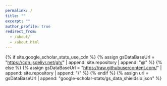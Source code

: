 ```yaml
---
permalink: /
title: ""
excerpt: ""
author_profile: true
redirect_from: 
  - /about/
  - /about.html
---
```


{% if site.google_scholar_stats_use_cdn %}
{% assign gsDataBaseUrl = "https://cdn.jsdelivr.net/gh/" | append: site.repository | append: "@" %}
{% else %}
{% assign gsDataBaseUrl = "https://raw.githubusercontent.com/" | append: site.repository | append: "/" %}
{% endif %}
{% assign url = gsDataBaseUrl | append: "google-scholar-stats/gs_data_shieldsio.json" %}

<head>
    <link rel="stylesheet" href="bootstrap.min.css">
    <script>var clicky_site_ids = clicky_site_ids || []; clicky_site_ids.push(101296995);</script>
    <script async src="//static.getclicky.com/js"></script>    
    <style>
	:root {
	  --theme-color: #EC707D; /* 确保这是一个有效的颜色 */
	  --venue-bg-color: rgb(108, 149, 181);
	}
	    
	g {
		color: #aaaaaa
	}

	 pt {
		/* color:chocolate; */
		/* color:#c50e0e; */
		color: var(--title-color);
		/* color:tomato; */
		font-weight: 500;
	}

	 em {
		font-style: italic;
	}

	 venue {
		/* background-color:royalblue; */
		/* background-color:rgb(80, 80, 80); */
		/* background-color: #d1a7a7; */
		/* background-color: #ca3737; */
		background-color: #EC707D;
		/* background-color: rgb(217, 229, 244); */
		/* color: rgb(16, 68, 158); */
		color: #ffffff;
		/* font-family: 'Nunito'; */
		font-size: 70%;
		font-weight: bold;
		line-height: 170%;
		/* padding-left: 1em;
		padding-right: 1em; */
		margin-right: 0.25em;
		width: 5em;
		display:inline-block;
		text-align: center;
		/* border-color: #ffffff; */
		border-width: 0px;
		border-style: none;
		border-radius: 0.1rem;
		/* -webkit-box-shadow:0 2px 5px 0 rgba(0,0,0,0.16),0 2px 10px 0 rgba(0,0,0,0.12);
		box-shadow:0 2px 5px 0 rgba(0,0,0,0.16),0 2px 10px 0 rgba(0,0,0,0.12); */
		/* border-radius: 4px; */
		/* -webkit-box-shadow:inset 0px 0px 0px 0.25em #fff;
	    -moz-box-shadow:inset 0px 0px 0px 0.25em #fff;
	    box-shadow:inset 0px 0px 0px 0.25em #fff; */
		/* border: #ffffff; */
		height: 1.7em;
		vertical-align:text-bottom;
		margin-bottom: 0.1em;
		/* letter-spacing: 0.1cap; */
	}

	 venue1 {
		/* background-color:royalblue; */
		/* background-color:rgb(80, 80, 80); */
		/* background-color: #d1a7a7; */
		/* background-color: #ca3737; */
		background-color: var(--venue-bg-color);
		/* background-color: rgb(217, 229, 244); */
		/* color: rgb(16, 68, 158); */
		color: #ffffff;
		/* font-family: 'Nunito'; */
		font-size: 70%;
		font-weight: bold;
		line-height: 170%;
		/* padding-left: 1em;
		padding-right: 1em; */
		margin-right: 0.25em;
		width: 5em;
		display:inline-block;
		text-align: center;
		/* border-color: #ffffff; */
		border-width: 0px;
		border-style: none;
		border-radius: 0.1rem;
		/* -webkit-box-shadow:0 2px 5px 0 rgba(0,0,0,0.16),0 2px 10px 0 rgba(0,0,0,0.12);
		box-shadow:0 2px 5px 0 rgba(0,0,0,0.16),0 2px 10px 0 rgba(0,0,0,0.12); */
		/* border-radius: 4px; */
		/* -webkit-box-shadow:inset 0px 0px 0px 0.25em #fff;
	    -moz-box-shadow:inset 0px 0px 0px 0.25em #fff;
	    box-shadow:inset 0px 0px 0px 0.25em #fff; */
		/* border: #ffffff; */
		height: 1.7em;
		vertical-align:text-bottom;
		margin-bottom: 0.1em;
		/* letter-spacing: 0.1cap; */
	}
 
	.filter {
		color: var(--color);
		background-color: #fff;
		border: var(--border);
		border-style: solid;
		border-radius: 0.2rem;
		border-width: 1.5px;
		transition: all .3s;
		touch-action: manipulation;
		font-size: 80%;
		line-height: 120%;
		/* width: 5em; */
	}
	
	.filter:focus {
		color: #171e29;
	}
	  
	  .filter:hover {
		border-color: var(--theme-color);
		color: white;
		background-color: var(--theme-color);
		fill: var(--theme-color);
	  }
	  
	  .filter:active {
		border-color: var(--theme-color);
		color: var(--theme-color);
		fill: var(--theme-color);
	  }
	  
	.button-59 {
	  align-items: center;
	  background-color: #fff;
	  border: 1px solid #dadada;
	  box-sizing: border-box;
	  color: #000000;
	  cursor: pointer;
	  display: inline-block; /* 修改为 inline-block */
	  fill: #000;
	  font-family: 'Nunito';
	  font-size: 0.7rem;
	  height: 1.1rem;
	  justify-content: center;
	  line-height: 1.3;
	  min-width: 60px; /* 增加最小宽度 */
	  outline: 0;
	  padding: 0 10px; /* 增加左右内边距 */
	  text-align: center;
	  text-decoration: none;
	  transition: color .3s, background-color .3s, border-color .3s; /* 限制过渡范围 */
	  user-select: none;
	  -webkit-user-select: none;
	  touch-action: manipulation;
	  margin-right: 0.2em;
	  border-radius: 0.2rem;
	}
	
	.button-59:hover {
	  border-color: var(--theme-color);
	  color: #fff;
	  fill: var(--theme-color);
	  background-color: var(--theme-color);
	  text-decoration: none;
	}
	
	.button-59:active {
	  border-color: var(--theme-color);
	  color: #fff;
	  fill: var(--theme-color);
	  background-color: var(--theme-color);
	}
	
	@media (min-width: 768px) {
	  .button-59 {
	    padding-left: 5px;
	    padding-right: 5px;
	  }
	}
    </style>
    <script>
        try{
            if (window.screen.width < 700) {
                setActiveStyleSheet("jemdoc_mobile.css"); 
            } 
            else if(/iPad/i.test(navigator.userAgent)){ 
                setActiveStyleSheet("jemdoc.css"); 
            } 
            else{
                setActiveStyleSheet("jemdoc.css"); 
            } 
        } 
        catch(e){} 
	
        function setActiveStyleSheet(filename){
            document.write("<link href="+filename+" rel=stylesheet>");
        }

        function checkFilter(type, li) {
            if (type == "All") {
                return true
            }
            else if (type == "First-authored") {
                res = li.getAttribute("first_authored")
                return res
            }
            else {
                cate = li.getAttribute("category")
                if (!cate) {
                    return false
                }
                items = cate.split(',')
                for (j = 0; j < items.length; j++) {
                    console.log(items[j])
                    if (type.toUpperCase() == items[j].toUpperCase()) {
                        return true
                    }
                }
                return false
            }
        }

        function filterPub(type) {
            ul = document.getElementById("publications")
            li = ul.getElementsByTagName("li")
            for (i = 0; i < li.length; i++) {
                if (!checkFilter(type, li[i])) {
                    li[i].style.display = "none";
                }
                else {
                    li[i].style.display = ""
                }
            }
            // change the button color
            bts = document.getElementsByClassName("filter")
            for (k = 0; k < bts.length; k++) {
                if (bts[k].textContent == type) {
                    bts[k].style.setProperty("--color", "#000")
                    bts[k].style.setProperty("--border", "#000")
                    // bts[k].style.color = "#000"
                }
                else {
                    bts[k].style.setProperty("--color", "#a0a0a0")
                    bts[k].style.setProperty("--border", "#d3d3d3")
                    // bts[k].style.color = "#a0a0a0"
                }
            }
        }

    </script>

    <script>
        // import data from './bibtex.json' assert { type: 'json' };

        function getBibTex(key) {
            prompt("You can copy the text manually.", data[key]);
        }
    </script>
</head>

<span class='anchor' id='about-me'></span>

# 👤 Biography
Rongyu is a third-year dual Ph.D. candidate at **Nanjing University** and **The Hong Kong Polytechnic University**, where he is co-supervised by [Prof. Yuan Du](https://iscl.nju.edu.cn/42925/list.htm), [Prof. Li Du](https://iscl.nju.edu.cn/42925/list.htm), and [Prof. Dan Wang](https://www4.comp.polyu.edu.hk/~csdwang/). He is also a visiting student at **Peking University** under the supervision of [Prof. Shanghang Zhang](https://www.shanghangzhang.com). Previously, he received the M.Phil. degree from **The Chinese University of Hong Kong, Shenzhen**, supervised by [Prof. Fangxin Wang](https://mypage.cuhk.edu.cn/academics/wangfangxin/), the B.Mang. and B.Eng. degree from the joint program of **Beijing University of Posts and Telecommunications** and **Queen Mary University of London**. He has published over 10 papers in top-tier CCF-A and CAS-Q1 international conferences and journals such as **Nature Computational Science**, **CVPR**, **AAAI**, **TMC**, and **TCSVT**, etc.

Feel free to reach out, or learn more from [My CV](assets/curriculum_vitae.pdf).

<div class="highlight-blocks">
  <div class="highlight-block">
    <h3>🔬 AI Researcher</h3>
    <ul>
      <li>Research focus on <strong>efficient</strong> and <strong>generalization</strong> learning</li>
      <li>Efficiency: Dynamic Neural Network</li>
      <li>Multimodal Generalization: Embodied AI including Robotics and Autonomous Driving</li>
    </ul>
  </div>
  
  <div class="highlight-block">
    <h3>✍️ Given Credits</h3>
    <ul>
      <li><strong>First</strong> CAST “<strong>Young Talent Support Project Doctoral Special Program</strong>”</li>
      <li>CEDF “<strong>Endeavor Scholarship — Integrated Circuit Talent Program</strong>”</li>
      <li><a href="https://scholar.google.com/citations?user=rRcc9eoAAAAJ&hl=zh-CN" target="_blank">
  <img src="https://img.shields.io/badge/Google%20Scholar-637%20Citations-9cf?logo=Google%20Scholar&labelColor=f6f6f6&style=flat" alt="Google Scholar Citations">
</a></li>
	<li><a href="https://github.com/RoyZry98" target="_blank">
  <img src="https://img.shields.io/badge/GitHub-Stars%20306-9cf?logo=GitHub&labelColor=f6f6f6&color=EC707D&logoColor=000000&style=flat" alt="GitHub Stars">
</a></li>
    </ul>
  </div>
  
  <div class="highlight-block">
    <h3>☎️ Contact Info</h3>
    <ul>
      <li><strong>Address:</strong> <a href="https://www.google.com/maps/search/%E5%8C%97%E4%BA%AC%E5%A4%A7%E5%AD%A6%E7%90%86%E7%A7%91%E4%BA%8C%E5%8F%B7%E6%A5%BC/@39.990772,116.3112251,17z/data=!3m1!4b1?entry=ttu&g_ep=EgoyMDI0MTIxMS4wIKXMDSoASAFQAw%3D%3D">Room 2728, Science Building No. 2, Peking University, Beijing, China</a></li>
      <li><strong>Phone:</strong> +(86) 188-1305-1303</li>
      <li><strong>Email:</strong> <email>royz981203@hotmail.com rongyu.zhang@connect.polyu.hk</email></li>
    </ul>
  </div>
</div>

<br>

# 🎓 Educations
- <img src="images/polyu_.png" style="width: 20px;height: auto;display: inline-block;vertical-align: middle"> **The Hong Kong Polytechnic University** (2023.09-Present) Dual Ph.D. in Computing Science
- <img src="images/nju_.png" style="width: 20px;height: auto;display: inline-block;vertical-align: middle"> **Nanjing University** (2023.09-Present) Dual Ph.D. in Electrical Science and Technology 
- <img src="images/cuhk_.png" style="width: 20px;height: auto;display: inline-block;vertical-align: middle"> **The Chinese University of Hong Kong, Shenzhen** (2021.09-2023.03) M.Phil. in Computer and Information Engineering
- <img src="images/bupt_.png" style="width: 20px;height: auto;display: inline-block;vertical-align: middle"> **Beijing University of Posts and Telecommunications** (2017.09-2021.06) Dual B.Mang. in E-Commerce Engineering with Law
- <img src="images/qmul_.png" style="width: 20px;height: auto;display: inline-block;vertical-align: middle"> **Queen Mary University of London** (2017.09-2021.06) Dual B.Eng. in Electrical Engineering and Computer Sciences

<br>

# 🔥 News
<div id="news" class="w3-container w3-margin-top-2 w3-cursive">
	  <div style="height:200px; width:100%; overflow:auto;">
	    <h4>📌 We have several academic intern positions at HMI Lab (Peking University). We actively work on AI4Science and Embodied AI. If you like what we do, don't hesitate to contact me.</h4>
		<p>[09.2025] 🎉 One paper <strong>Orochi</strong> was accepted by <strong>NeurlPS</strong> as Spotlight (CCF-A).</p>
	    <p>[05.2025] 📕 I am selected for the “<strong>Endeavor Scholarship — Integrated Circuit Talent Development Program</strong>” of China Education Development Foundation (93 recipients nationwide).</p>
	    <p>[05.2025] 🎉 One paper <strong>INIF</strong> was accepted by <strong>Nature Computational Science</strong> (CAS-Q1).</p>
	    <p>[05.2025] 🎉 One paper <strong>UTMP</strong> was accepted by <strong>IEEE TMC</strong> (CCF-A) as first author.</p>
	    <p>[05.2025] 🎉 One paper <strong>EVA</strong> was accepted by <strong>ICML 2025</strong> (CCF-A).</p>
	    <p>[04.2025] 🎉 One paper <strong>FBQuant</strong> was accepted by <strong>IJCAI 2025</strong> (CCF-A).</p>
	    <p>[04.2025] 🎉 One paper <strong>RepCaM++</strong> was accepted by <strong>IEEE TMC</strong> (CCF-A) as first author.</p>
	    <p>[03.2025] 💻 <strong>PAT</strong> (AAAI'25) has been applied to Samsung’s on-device applications for smartphones and TVs.</p>
	    <p>[01.2025] 📕 I am selected for the First session “<strong>Young Talent Support Project Doctoral Special Program</strong>” of China Association for Science and Technology (3,226 recipients nationwide)</p>
	    <p>[12.2024] 🎉 One paper <strong>BEVUDA++</strong> was accepted by <strong>IEEE TCSVT</strong> (CAS-Q1) as first author.</p>
	    <p>[12.2024] 🎉 One paper <strong>PAT</strong> was accepted by <strong>AAAI 2025</strong> (CCF-A).</p>
	    <p>[12.2024] 🏅 I was named <strong>"Outstanding Ph.D. Candidate"</strong> by NJU.</p>
	    <p>[11.2024] 💰 I was offered <strong>"Bank of Jiangsu"</strong> Scholarship from NJU.</p>
	    <p>[09.2024] 💻 The Panasonic Corporation is integrating the <strong>VeCAF</strong> (MM'24) into its actual business operations.</p>
	    <p>[08.2024] 💼 I joined the Beijing Academy of Artificial Intelligence supervised by <a class="blue-text" href="https://www.shanghangzhang.com/" target="_blank"><strong>Prof. Shanghang Zhang</strong></a>.</p>
	    <p>[07.2024] 🎉 One paper <strong>VeCAF</strong> was accepted by <strong>ACMMM 2024</strong> (CCF-A) as first author.</p>
	    <p>[07.2024] 🎓 I am offered a <strong>dual Ph.D.</strong> at The Hong Kong Polytechnic University supervised by <a class="blue-text" href="https://web.comp.polyu.edu.hk/csdwang/" target="_blank"><strong>Prof. Dan Wang</strong></a>.</p>
	    <p>[05.2024] 🎉 One paper <strong>MuPFL</strong> was accepted by <strong>IEEE TMC</strong> (CCF-A) as first author.</p>
	    <p>[04.2024] 📕 Our project: Activation Sparsity via Mixture of Experts for Continual Test Time Adaptation, has been selected as one of the <strong>Jiangsu Province Graduate Research and Practical Innovation Projects</strong>.</p>
	    <p>[03.2024] 💻 The Panasonic Corporation is integrating the <strong>MoFME</strong> (AAAI'24) into its actual business operations.</p>
	    <p>[01.2024] 🎉 One paper <strong>BEVUDA</strong> was accepted by <strong>IEEE ICRA 2024</strong> (CCF-B) as first author.</p>
	    <p>[12.2023] 🎉 One paper <strong>MoFME</strong> was accepted by <strong>AAAI 2024</strong> (CCF-A) as first author.</p>
	    <p>[08.2023] 🏅 We won <strong>2nd place</strong> in the SHIFT Challenge 2023 - Continuous Test-time Adaptation for Semantic Segmentation in the challenges of VCL Workshop, ICCV2023.</p>
	    <p>[06.2023] 🎓 I joined the ISCL lab at <strong>Nanjing University</strong> and the HMI Lab of the NATIONAL ENGINEERING RESEARCH CENTER OF VISUAL TECHNOLOGY at <strong>Peking University</strong> as a joint Ph.D. student.</p>
	    <p>[03.2023] 🎓 I received <strong>M.Phil.</strong> degree from <strong>The Chinese University of Hong Kong, Shenzhen</strong></p>
	    <p>[03.2023] 🎉 One paper <strong>RepCaM</strong> was accepted by <strong>ACM NOSSDAV 2023</strong> (CCF-B) as first author.</p>
	    <p>[03.2023] 🎉 One paper <strong>CdFed</strong> was accepted by <strong>IEEE ICME 2023</strong> (CCF-B) as first author.</p>
	    <p>[03.2023] 🎉 One paper <strong>FedFHN</strong> was accepted by <strong>IEEE Network</strong> (CAS-Q2) as first author.</p>
	    <p>[03.2023] 🎉 One paper <strong>FedAB</strong> was accepted by <strong>IEEE IoTJ</strong> (CAS-Q1).</p>
	    <p>[03.2023] 🎉 Two papers <strong>BEVSAN</strong> and <strong>CDCCA</strong> were accepted by <strong>IEEE CVPR 2023</strong> (CCF-A).</p>
	    <p>[09.2022] 💼 I joined <strong>OPPO Research</strong> as a Research Intern.</p>
	    <p>[08.2021] 🎓 I joined INML lab at <strong>The Chinese University of Hong Kong, Shenzhen</strong> as an <strong>M.Phil.</strong> student.</p>
	  </div>
	</div>
 
<br>
<br>

# 📝 Publications 
## 📒 Selected publications
<div class='paper-box'><div class='paper-box-image'><div><div class="badge">TMC'2025</div><img src='images/tmc_repcam.png' alt="sym" width="100%"></div></div>
<div class='paper-box-text' markdown="1">

**RepCaM++: Exploring Transparent Visual Prompt with Inference-time Re-parameterization for Neural Video Delivery**

- **Rongyu Zhang**, Xize Duan, Jiaming Liu, Li Du, Yuan Du, Dan Wang, Shanghang Zhang, Fangxin Wang
- IEEE Transactions on Mobile Computing <br><strong>(TMC|<img src="https://img.shields.io/badge/CCF-A-red">)</strong>, 2025.
- [[Paper]](https://www.computer.org/csdl/journal/tm/5555/01/10949820/25DZuw4IHTy) [[Code] ![](https://img.shields.io/github/stars/RoyZry98/RepCaM-Pytorch?style=social)](https://github.com/RoyZry98/RepCaM-Pytorch)
</div>
</div>

<div class='paper-box'><div class='paper-box-image'><div><div class="badge">TMC'2025</div><img src='images/tmc_utmp.png' alt="sym" width="100%"></div></div>
<div class='paper-box-text' markdown="1">

**Unimodal Training-Multimodal Prediction: Cross-modal Federated Learning with Hierarchical Aggregation**

- **Rongyu Zhang**, Xiaowei Chi, Wenyi Zhang, Guiliang Liu, Dan Wang, Fangxin Wang
- IEEE Transactions on Mobile Computing <br><strong>(TMC|<img src="https://img.shields.io/badge/CCF-A-red">)</strong>, 2025.
- [[Paper]](https://arxiv.org/pdf/2303.15486) [[Code]](https://github.com/RoyZry98)
</div>
</div>

<div class='paper-box'><div class='paper-box-image'><div><div class="badge">TMC'2024</div><img src='images/mupfl.png' alt="sym" width="100%"></div></div>
<div class='paper-box-text' markdown="1">

**Multi-level Personalized Federated Learning on Heterogeneous and Long-Tailed Data**

- **Rongyu Zhang**, Yun Chen, Chenrui Wu, Fangxin Wang, Bo Li
- IEEE Transactions on Mobile Computing <br><strong>(TMC|<img src="https://img.shields.io/badge/CCF-A-red">)</strong>, 2024.
- [[Paper]](https://arxiv.org/pdf/2405.06413) [[Code]](https://github.com/RoyZry98)
</div>
</div>

<div class='paper-box'><div class='paper-box-image'><div><div class="badge">AAAI'2024</div><img src='images/aaai.png' alt="sym" width="100%"></div></div>
<div class='paper-box-text' markdown="1">
	
**Efficient Deweather Mixture-of-Experts with Uncertainty-aware Feature-wise Linear Modulation**

- **Rongyu Zhang**, Yulin Luo, Jiaming Liu, Huanrui Yang, Zhen Dong, Denis Gudovskiy, Tomoyuki Okuno, Yohei Nakata, Kurt Keutzer, Yuan Du, Shanghang Zhang
- The AAAI Conference on Artificial Intelligence <br><strong>(AAAI|<img src="https://img.shields.io/badge/CCF-A-red">)</strong>, 2024.
- [[Paper]](https://ojs.aaai.org/index.php/AAAI/article/download/29622/31055) [[Code] ![](https://img.shields.io/github/stars/RoyZry98/MoFME-Pytorch?style=social)](https://github.com/RoyZry98/MoFME-Pytorch)
</div>
</div>

<div class='paper-box'><div class='paper-box-image'><div><div class="badge">MM'2024</div><img src='images/mm.png' alt="sym" width="100%"></div></div>
<div class='paper-box-text' markdown="1">

**VeCAF: Vision-language Collaborative Active Finetuning with Training Objective Awareness**

- **Rongyu Zhang**, Zefan Cai, Huanrui Yang, Zidong Liu, Denis Gudovskiy, Tomoyuki Okuno, Yohei Nakata, Kurt Keutzer, Baobao Chang, Yuan Du, Li Du, Shanghang Zhang
- ACM International Conference on Multimedia <br><strong>(MM|<img src="https://img.shields.io/badge/CCF-A-red">)</strong>, 2024.
- [[Paper]](https://arxiv.org/pdf/2401.07853) [[Code] ![](https://img.shields.io/github/stars/RoyZry98/VeCAF-Pytorch?style=social)](https://github.com/RoyZry98/VeCAF-Pytorch)
</div>
</div>

## 📚 Full publications
*: Equal Contribution. <br>
CCF-A/CAS-Q1 as First-author: <venue>AAAI</venue>x 1, <venue>ACM MM</venue>x 1, <venue>TMC</venue>x 3, <venue>TCSVT</venue>x 1 <br><br>

<button class="filter" type="button" onclick="filterPub('All')" style="--color: #000; --border: #000">All</button>&nbsp;
<button class="filter" type="button" onclick="filterPub('First-authored')">First author</button>&nbsp;
<button class="filter" type="button" onclick="filterPub('Efficiency')">Efficiency</button>&nbsp;
<button class="filter" type="button" onclick="filterPub('Generalization')">Generalization</button>&nbsp;


<ul id="publications">
    <li category="Efficiency">
        <venue>NCS'24</venue><pt>Implicit Neural Image Field for Biological Microscopy Image Compression</pt><br>
        <g>Gaole Dai, </g><b>Rongyu Zhang*</b><g>, Cheng-Ching Tseng*, Qingpo Wuwu*, Shaokang Wan*, Ming Lu, Tiejun Huang, Yu Zhou, Ali Ata Tuz, Matthias Gunzer, Jianxu Chen, Shanghang Zhang</g> <br />
		Nature Computational Science<br />
        <p>
		<img src="https://img.shields.io/badge/CAS-Q1-red">
            <a href="http://arxiv.org/abs/2405.19012" class="button-59">PDF</a>
            <a href="https://github.com/RoyZry98/INIF-Pytorch" class="button-59">Code</a>
	    <img src="https://img.shields.io/github/stars/RoyZry98/INIF-Pytorch?style=social" class="star-badge" alt="GitHub Stars">
        </p>
    </li>
    <li first_authored=true category="Generalization">
        <venue>TMC'25</venue><pt>Unimodal Training-Multimodal Prediction: Cross-modal Federated Learning with Hierarchical Aggregation</pt><br>
        <b>Rongyu Zhang</b><g>, Xiaowei Chi, Wenyi Zhang, Guiliang Liu, Dan Wang, Fangxin Wang</g> <br />
		IEEE Transactions on Mobile Computing<br />
        <p>
	    <img src="https://img.shields.io/badge/CCF-A-red">
            <a href="https://arxiv.org/pdf/2303.15486" class="button-59">PDF</a>
            <a href="https://github.com/RoyZry98" class="button-59">Code</a>
        </p>
    </li>
    <li category="Generalization">
        <venue>ICML'25</venue><pt>EVA: An Embodied World Model for Future Video Anticipation</pt><br>
        <g>Xiaowei Chi, Hengyuan Zhang, Chun-Kai Fan, Xingqun Qi, </g><b>Rongyu Zhang</b><g>, Anthony Chen, Chi-min Chan, Wei Xue, Wenhan Luo, Shanghang Zhang, Yike Guo</g> <br />
		International Conference on Machine Learning<br />
        <p>
		<img src="https://img.shields.io/badge/CCF-A-red">
            <a href="https://arxiv.org/pdf/2405.16486" class="button-59">PDF</a>
            <a href="https://github.com/litwellchi/EmbodiedVideoAnticipator" class="button-59">Code</a>
	    <img src="https://img.shields.io/github/stars/litwellchi/EmbodiedVideoAnticipator?style=social" class="star-badge" alt="GitHub Stars">
        </p>
    </li>
    <li category="Efficiency">
        <venue>IJCAI'25</venue><pt>FBQuant: FeedBack Quantization for Large Language Models</pt><br>
        <g>Yijiang Liu, Hengyu Fang, Liulu He, </g><b>Rongyu Zhang</b><g>, Yichuan Bai, Yuan Du, Li Du</g><br />
		International Joint Conference on Artifical Intelligence<br />
        <p>
		<img src="https://img.shields.io/badge/CCF-A-red">
            <a href="https://arxiv.org/pdf/2501.16385" class="button-59">PDF</a>
	    <a href="https://github.com/RoyZry98" class="button-59">Code</a>
        </p>
    </li>
    <li first_authored=true category="Efficiency">
        <venue>TMC'25</venue><pt>RepCaM++: Exploring Transparent Visual Prompt with Inference-time Re-parameterization for Neural Video Delivery</pt><br>
        <b>Rongyu Zhang</b><g>, Xize Duan, Jiaming Liu, Li Du, Yuan Du, Dan Wang, Shanghang Zhang, Fangxin Wang</g><br>
		IEEE Transactions on Mobile Computing<br />
        <p>
		<img src="https://img.shields.io/badge/CCF-A-red">
		<a href="https://www.computer.org/csdl/journal/tm/5555/01/10949820/25DZuw4IHTy" class="button-59">PDF</a>
		<a class="button-59" href="https://github.com/RoyZry98/RepCaM-Pytorch">Code</a>
		<img src="https://img.shields.io/github/stars/RoyZry98/RepCaM-Pytorch?style=social" class="star-badge" alt="GitHub Stars">
        </p>
    </li>
    <li category="Efficiency">
        <venue>AAAI'25</venue><pt>PAT: Pruning-Aware Tuning for Large Language Models</pt><br>
        <g>Yijiang Liu, Huanrui Yang, Youxin Chen, </g><b>Rongyu Zhang</b><g>, Miao Wang, Yuan Du, Li Du</g><br />
		AAAI Conference on Artificial Intelligence<br />
        <p>
		<img src="https://img.shields.io/badge/CCF-A-red">
            <a href="https://arxiv.org/abs/2006.04558" class="button-59">PDF</a>
	    <a href="https://github.com/kriskrisliu/PAT" class="button-59">Code</a>
	    <img src="https://img.shields.io/github/stars/kriskrisliu/PAT?style=social" class="star-badge" alt="GitHub Stars">
        </p>
    </li>
    <li first_authored=true category="Generalization">
        <venue>TCSVT'25</venue><pt>BEVUDA++: Geometric-aware Unsupervised Domain Adaptation for Multi-View 3D Object Detection</pt><br>
        <b>Rongyu Zhang</b><g>, Jiaming Liu, Xiaoqi Li, Xiaowei Chi, Dan Wang, Li Du, Yuan Du, Shanghang Zhang</g><br>
		IEEE Transactions on Circuits and Systems for Video Technology<br />
        <p>
		<img src="https://img.shields.io/badge/CAS-Q1-red">
		<a href="https://ieeexplore.ieee.org/document/10816404" class="button-59">PDF</a>
		<a class="button-59" href="https://github.com/liujiaming1996/BEVUDA">Code</a>
		<img src="https://img.shields.io/github/stars/liujiaming1996/BEVUDA?style=social" class="star-badge" alt="GitHub Stars">
        </p>
    </li>
    <li first_authored=true category="Efficiency">
        <venue>AAAI‘24</venue><pt>Efficient Deweather Mixture-of-Experts with Uncertainty-aware Feature-wise Linear Modulation</pt><br>
	<b>Rongyu Zhang</b><g>, Yulin Luo, Jiaming Liu, Huanrui Yang, Zhen Dong, Denis Gudovskiy, Tomoyuki Okuno, Yohei Nakata, Kurt Keutzer, Yuan Du, Shanghang Zhang</g><br>
		AAAI Conference on Artificial Intelligence<br />
        <p>
	    <img src="https://img.shields.io/badge/CCF-A-red">
            <a href="https://ojs.aaai.org/index.php/AAAI/article/download/29622/31055" class="button-59">PDF</a>
            <a href="https://github.com/RoyZry98/MoFME-Pytorch" class="button-59">Code</a>
	    <img src="https://img.shields.io/github/stars/RoyZry98/MoFME-Pytorch?style=social" class="star-badge" alt="GitHub Stars">
        </p>
    </li>
    <li first_authored=true category="Efficiency">
        <venue>MM'24</venue><pt>VeCAF: Vision-language Collaborative Active Finetuning with Training Objective Awareness</pt><br>
        <b>Rongyu Zhang*</b><g>, Zefan Cai*, Huanrui Yang*, Zidong Liu, Denis Gudovskiy, Tomoyuki Okuno, Yohei Nakata, Kurt Keutzer, Baobao Chang, Yuan Du, Li Du, Shanghang Zhang</g><br />
		ACM International Conference on Multimedia<br />
        <p>
		<img src="https://img.shields.io/badge/CCF-A-red">
            <a href="https://arxiv.org/pdf/2401.07853" class="button-59">PDF</a>
	    <a href="https://github.com/RoyZry98/VeCAF-Pytorch" class="button-59">Code</a>
	    <img src="https://img.shields.io/github/stars/RoyZry98/VeCAF-Pytorch?style=social" class="star-badge" alt="GitHub Stars">
        </p>
    </li>
    <li first_authored=true category="Generalization">
	<venue>TMC'24</venue><pt>Multi-level Personalized Federated Learning on Heterogeneous and Long-Tailed Data</pt><br>
	<b>Rongyu Zhang</b><g>, Yun Chen, Chenrui Wu, Fangxin Wang, Bo Li</g><br>
	IEEE Transactions on Mobile Computing<br />
	<p>
		<img src="https://img.shields.io/badge/CCF-A-red">
		<a class="button-59" href="https://arxiv.org/pdf/2405.06413">PDF</a>
		<a class="button-59" href="https://github.com/RoyZry98">Code</a>
	</p>
    </li>
    <li first_authored=true category="Generalization">
        <venue>ICRA'24</venue><pt>BEVUDA: Multi-geometric Space Alignments for Domain Adaptive BEV 3D Object Detection</pt><br>
        <g>Jiaming Liu*, </g><b>Rongyu Zhang*</b><g>, Xiaowei Chi, Xiaoqi Li, Ming Lu, Yandong Guo, Shanghang Zhang</g><br />
		International Conference on Robotics and Automation<br />
        <p>
		<img src="https://img.shields.io/badge/CCF-B-blue">
            <a href="https://arxiv.org/pdf/2211.17126" class="button-59">PDF</a>
	    <a class="button-59" href="https://github.com/liujiaming1996/BEVUDA">Code</a>
	    <img src="https://img.shields.io/github/stars/liujiaming1996/BEVUDA?style=social" class="star-badge" alt="GitHub Stars">
        </p>
    </li>
    <li first_authored=true category="Efficiency">
        <venue>Noss'23</venue><pt>RepCaM: Re-parameterization Content-aware Modulation for Neural Video Delivery</pt><br>
        <b>Rongyu Zhang*</b><g>, Lixuan Du*, Jiaming Liu*, Congcong Song, Fangxin Wang, Xiaoqi Li, Ming Lu, Yandong Guo, Shanghang Zhang</g><br />
		ACM Network and Operating System Support for Digital Audio and Video<br />
        <p>
		<img src="https://img.shields.io/badge/CCF-B-blue">
            <a href="https://dl.acm.org/doi/pdf/10.1145/3592473.3592567" class="button-59">PDF</a>
            <a href="https://github.com/RoyZry98/RepCaM-Pytorch" class="button-59">Code</a>
	    <img src="https://img.shields.io/github/stars/RoyZry98/RepCaM-Pytorch?style=social" class="star-badge" alt="GitHub Stars">
	    <font color="red">[Oral Presentation]</font>
        </p>
    </li>
    <li first_authored=true category="Efficiency">
        <venue>ICME'23</venue><pt>Cluster-driven GNN-based Federated Recommendation System with Biased Message Dropout</pt><br>
        <b>Rongyu Zhang*</b><g>, Yun Chen*, Chenrui Wu, Fangxin Wang</g><br />
		IEEE International Conference on Multimedia and Expo.<br />
        <p>
		<img src="https://img.shields.io/badge/CCF-B-blue">
            <a href="https://ieeexplore.ieee.org/abstract/document/10219619" class="button-59">PDF</a>
	    <a href="https://github.com/RoyZry98" class="button-59">Code</a>
        </p>
    </li>
    <li first_authored=true category="Efficiency">
        <venue>Netw'23</venue><pt>Optimizing Efficient Personalized Federated Learning with Hypernetworks at Edge</pt><br>
        <b>Rongyu Zhang</b><g>, Yun Chen, Chenrui Wu, Fangxin Wang, Jiangchuan Liu</g><br />
		IEEE Network<br />
        <p>
		<img src="https://img.shields.io/badge/CAS-Q3-green">
            <a href="https://arxiv.org/pdf/2211.17126" class="button-59">PDF</a>
            <a href="https://github.com/RoyZry98" class="button-59">Code</a>
        </p>
    </li>
    <li category="Generalization">
        <venue>CVPR'23</venue><pt>Cloud-Device Collaborative Adaptation to Continual Changing Environments in the Real-world</pt><br>
        <g>Yulu Gan, Mingjie Pan, </g><b>Rongyu Zhang</b><g>, Zijian Ling, Lingran Zhao, Jiaming Liu, Shanghang Zhang</g><br />
		The IEEE/CVF Conference on Computer Vision and Pattern Recognition<br />
        <p>
		<img src="https://img.shields.io/badge/CCF-A-red">
            <a href="https://openaccess.thecvf.com/content/CVPR2023/papers/Pan_Cloud-Device_Collaborative_Adaptation_to_Continual_Changing_Environments_in_the_Real-World_CVPR_2023_paper.pdf" class="button-59">PDF</a>
	    <a href="https://github.com/RoyZry98" class="button-59">Code</a>
        </p>
    </li>
    <li category="Generalization">
        <venue>CVPR'23</venue><pt>BEV-SAN: Accurate BEV 3D Object Detection via Slice Attention Networks</pt><br>
        <g>Xiaowei Chi, Jiaming Liu, Ming Lu, </g><b>Rongyu Zhang</b><g>, Zhaoqing Wang, Yandong Guo, Shanghang Zhang</g><br />
		The IEEE/CVF Conference on Computer Vision and Pattern Recognition<br />
        <p>
		<img src="https://img.shields.io/badge/CCF-A-red">
            <a href="https://openaccess.thecvf.com/content/CVPR2023/papers/Chi_BEV-SAN_Accurate_BEV_3D_Object_Detection_via_Slice_Attention_Networks_CVPR_2023_paper.pdf" class="button-59">PDF</a>
	    <a href="https://github.com/litwellchi/BEV-SAN" class="button-59">Code</a>
	    <img src="https://img.shields.io/github/stars/litwellchi/BEV-SAN?style=social" class="star-badge" alt="GitHub Stars">
        </p>
    </li>
    <li category="Efficiency">
        <venue>IoTJ'23</venue><pt>FedAB: Truthful Federated Learning with Auction-based Combinatorial Multi-armed Bandit</pt><br>
        <g>Chenrui Wu, Yifei Zhu, </g><b>Rongyu Zhang</b><g>, Yun Chen, Fangxin Wang, Shuguang Cui</g><br />
		IEEE Internet of Things Journal<br />
        <p>
		<img src="https://img.shields.io/badge/CAS-Q2-blue">
            <a href="https://ieeexplore.ieee.org/abstract/document/10092911" class="button-59">PDF</a>
	    <a href="https://github.com/RoyZry98" class="button-59">Code</a>
        </p>
    </li>
    <li first_authored=true category="Efficiency">
        <venue1>arXiv'25</venue1><pt>MoLe-VLA: Dynamic Layer-skipping Vision Language Action Model via Mixture-of-Layers for Efficient Robot Manipulation</pt><br>
        <b>Rongyu Zhang*</b><g>, Menghang Dong*, Yuan Zhang*, Liang Heng, Xiaowei Chi, Gaole Dai, Li Du, Dan Wang, Yuan Du, Shanghang Zhang</g> <br />
        <p>
            <a href="http://arxiv.org/abs/2503.20384" class="button-59">PDF</a>
            <a href="https://github.com/RoyZry98/MoLe-VLA-Pytorch" class="button-59">Code</a>
	    <img src="https://img.shields.io/github/stars/RoyZry98/MoLe-VLA-Pytorch?style=social" class="star-badge" alt="GitHub Stars">
        </p>
    </li>
    <li first_authored=true category="Efficiency">
        <venue1>arXiv'25</venue1><pt>T-REX: Mixture-of-Rank-One-Experts with semantic-aware Intuition for Multi-task Large Language Model Finetuning</pt><br>
        <b>Rongyu Zhang*</b><g>, Yijiang Liu*, Huanrui Yang*, Shenli Zheng, Chongkang Tan, Dan Wang, Yuan Du, Li Du, Shanghang Zhang</g> <br />
        <p>
            <a href="https://arxiv.org/pdf/2404.08985" class="button-59">PDF</a>
             <a href="https://github.com/RoyZry98/T-REX-Pytorch" class="button-59">Code</a>
	    <img src="https://img.shields.io/github/stars/RoyZry98/T-REX-Pytorch?style=social" class="star-badge" alt="GitHub Stars">
        </p>
    </li>
    <li first_authored=true category="Generalization">
        <venue1>arXiv'24</venue1><pt>Decomposing the Neural: Activation Sparsity via Mixture of Experts for Continual Test Time Adaptation</pt><br>
        <b>Rongyu Zhang*</b><g>, Aosong Cheng*, Yulin Luo*, Gaole Dai, Huanrui Yang, Jiaming Liu, Ran Xu, Li Du, Yuan Du, Yanbing Jiang, Shanghang Zhang</g> <br />
        <p>
            <a href="https://arxiv.org/pdf/2405.16486" class="button-59">PDF</a>
            <a href="https://github.com/RoyZry98/MoASE-Pytorch" class="button-59">Code</a>
	    <img src="https://img.shields.io/github/stars/RoyZry98/MoASE-Pytorch?style=social" class="star-badge" alt="GitHub Stars">
        </p>
    </li>
    <li first_authored=true category="Generalization">
        <venue1>arXiv'24</venue1><pt>M2Chat: Empowering VLM for Multimodal LLM Interleaved Text-Image Generation</pt><br>
        <g>Xiaowei Chi*, </g><b>Rongyu Zhang*</b><g>, Zhengkai Jiang, Yijiang Liu, Yatian Wang, Xingqun Qi, Wenhan Luo, Peng Gao, Shanghang Zhang, Qifeng Liu, Yike Guo</g> <br />
        <p>
            <a href="https://arxiv.org/pdf/2311.17963" class="button-59">PDF</a>
            <a href="https://github.com/litwellchi/M2Chat" class="button-59">Code</a>
		<img src="https://img.shields.io/github/stars/litwellchi/M2Chat?style=social" class="star-badge" alt="GitHub Stars">
        </p>
    </li>
    <li category="Generalization">
        <venue1>arXiv'24</venue1><pt>ViML: A Video, Music, Language Unified Dataset for Understanding and Generation</pt><br>
        <g>Xiaowei Chi, Aosong Chen, Pengjun Fang, Yatian Wang, Zeyue Tian, Yingqing He, Zhaoyang Liu, Xingqun Qi, </g><b>Rongyu Zhang</b><g>, Mengfei Li, Jiahao Pan, Yanbing Jiang, Wei Xue, Wenhan Luo, Qifeng Chen, Shanghang Zhang, Qifeng Liu, Yike Guo</g> <br />
        <p>
            <a href="https://arxiv.org/pdf/2407.20962" class="button-59">PDF</a>
            <a href="https://github.com/litwellchi/MMTrail" class="button-59">Code</a>
	    <img src="https://img.shields.io/github/stars/litwellchi/MMTrail?style=social" class="star-badge" alt="GitHub Stars">
        </p>
    </li>
</ul>
  
<br>

<span class='anchor' id='honors-and-awards'></span>

# 🥇 Honors and Awards
- *(2025.09)*: &nbsp;Hong Kong Post-Graduate Scholarship (HKPGS) with 18,840¥/month, The Hong Kong Polytechnic University
- *(2025.05)*: &nbsp;The “Endeavor Scholarship — Integrated Circuit Talent Development Program (93 recipients nationwide)” with 100,000¥, China Education Development Foundation (中国教育发展基金会“奋进奖学金—集成电路人才培养”项目；全国93人入选)
- *(2025.01)*: &nbsp;The First Session “Young Talent Support Project Doctoral Special Program (3,226 recipients nationwide)” with 40,000¥, China Association for Science and Technology (首届中国科协“青年人才托举工程博士生专项”计划；全国3,226人入选)
- *(2024.12)*: &nbsp;Outstanding Ph.D. Candidate with 2,000¥/year, Nanjing University
- *(2024.12)*: &nbsp;"Bank of Jiangsu" Scholarship with 5,000¥, Nanjing University
- *(2024.05)*: &nbsp;Jiangsu Province Graduate Research and Practical Innovation Project “Mixture-of-Activation-Sparsity-Experts for Continuous Test-time Adaptation” with 15,000¥, Jiangsu Provincial Department of Education (江苏省"研究生科研与实践创新"计划)
- *(2023.10)*: &nbsp;The 2nd place of the SHIFT Challenge 2023 - Continuous Test-time Adaptation for Semantic Segmentation in the challenges of VCL Workshop with 2,000$, International Conference on Computer Vision

<br>

<span class='anchor' id='services'></span>

# 💼 Services
#### Journal reviewer
- IEEE Transactions on Mobile Computing (TMC)
- IEEE Transactions on Computers (TC)
- IEEE Transactions on Neural Networks and Learning Systems (TNNLS)
- IEEE Transactions on Dependable and Secure Computing  (TDSC)
- IEEE Internet of Things Journal (IoTJ)
- IEEE Transactions on Communications (TCOM)
- IEEE Network Magazine (Network)

#### Conference reviewer
- IEEE/CVF Conference on Computer Vision and Pattern Recognition (CVPR) 2025
- ACM International Conference on Multimedia (MM) 2024, 2025
- IEEE/CVF International Conference on Computer Vision (ICCV) 2023, 2025
- Annual Conference on Neural Information Processing Systems (NeurIPS) 2025
- The Fortieth AAAI Conference on Artificial Intelligence (AAAI) 2026

<br>

<span class='anchor' id='internships'></span>

# 💻 Internships
- **Beijing Academy of Artificial Intelligence** (2024.08-2024.11) Research Intern, supervised by [Prof. Shanghang Zhang](https://www.shanghangzhang.com/) 
- **OPPO Research Institute** (2022.09-2023.03) Research Intern, supervised by [Dr. Yandong Guo](https://scholar.google.com/citations?user=fWDoWsQAAAAJ&hl=zh-CN) 
- **LENOVO Research Institute** (2020.11-2021.05) Research Intern, supervised by [Prof. Jiangtao Gong](https://scholar.google.com/citations?user=AktmI14AAAAJ&hl=zh-CN&oi=ao)

<br>

<span class='anchor' id='talks'></span>

# 🎤 Talks
- 'Research on Key Technologies for Improving the Performance and Efficiency of On-device Models Based on Mixture-of-Experts' @ The Chinese University of Hong Kong, Shenzhen, invited by Prof. Fangxin Wang (2025.08.05)

<br>

<span class='anchor' id='miscellaneous'></span>

# 😄 Miscellaneous
<div class="highlight-blocks">
  <div class="highlight-block">
    <h3>❤️ Family</h3>
    <ul>
      <img src="images/qiaoqiao.jpg" alt="family Image" style="display: block; margin: auto; max-width: 100%; height: auto;">
     <br>
	    <li>I have a beautiful girlfriend, <a href='https://scholar.google.com/citations?user=G_BypiwAAAAJ&hl=zh-CN&oi=ao'>Ziqi Qiao</a>, who is also a Ph.D. student at Peking University. We also own an adorable cat 🐱 named QiuQiu. He brings us tremendous fun and happiness.</li>
    </ul>
  </div>
  
  <div class="highlight-block">
    <h3>🧑‍🤝‍🧑 Friends</h3>
    <ul>
	<img src="images/friends.png" alt="friend Image" style="display: block; margin: auto; max-width: 100%; height: auto;">
      <br>
	    <li>My closest academic friends: <a href='https://liujiaming1996.github.io/'>Jiaming Liu</a>, <a href='https://scholar.google.com/citations?user=SgeV4NkAAAAJ&hl=zh-CN&oi=ao'>Yulin Luo</a>, <a href='https://gumpest.github.io/'>Yuan Zhang</a>, and <a href='https://scholar.google.com/citations?user=2Of6xZUAAAAJ&hl=zh-CN'>Gaole Dai</a> from PKU; <a href='https://scholar.google.com/citations?hl=zh-CN&user=Vl1X_-sAAAAJ'>Xiaowei Chi</a> from HKUST; <a href='https://www.liuyijiang.com/'>Yijiang Liu</a> from NJU; <a href='https://wuchenrui.github.io/'>Chenrui Wu</a> from ZJU&SFU; <a href='https://yilijin.github.io/'>Yili Jin</a> and <a href='https://slyfooox666.github.io/Kaiyuan_Hu/'>Kaiyuan Hu</a> from McGill.</li>
    </ul>
  </div>
  
  <div class="highlight-block">
    <h3>😄 Hobbies</h3>
    <ul>
	<img src="images/football_new.png" alt="hobby Image" style="display: block; margin: auto; max-width: 100%; height: auto;">
      <br>
	    <li>I am a crazy basketball 🏀 & football ⚽️ fan. I enjoy the games of Kevin Durant 🕷️ and Kyrie Irving 🧙. I also wholeheartedly pledge my allegiance to Chelsea Football Club, KTBFFH! 💙</li>
    </ul>
  </div>
</div>

<br>

<!-- <div style="text-align: center;"> -->
<div style="width: 20%; position:relative; left:40%">
  <script type="text/javascript" id="clstr_globe" src="//clustrmaps.com/globe.js?d=TexC6zB_7AOUKNMMshe4U4igIY-rca8pyS5kiQ7N6C8"></script>
    <!-- 地图小部件代码结束 -->
</div>

